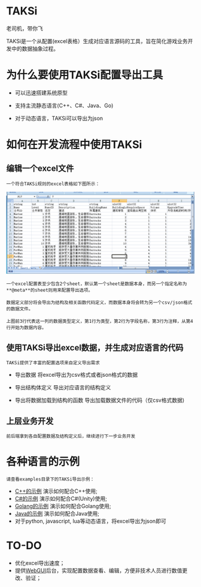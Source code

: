 # TAKSi

老司机，带你飞

TAKSi是一个从配置(excel表格）生成对应语言源码的工具，旨在简化游戏业务开发中的数据抽象过程。


# 为什么要使用TAKSi配置导出工具


* 可以迅速搭建系统原型

* 支持主流静态语言(C++、C#、Java、Go)

* 对于动态语言，TAKSi可以导出为json


# 如何在开发流程中使用TAKSi

## 编辑一个excel文件

    一个符合TAKSi规则的excel表格如下图所示：

![example](doc/img1.png)

    一个excel配置表至少包含2个sheet，默认第一个sheet是数据本身，而另一个指定名称为**@meta**的sheet则用来配置导出选项。

    数据定义部分将会导出为结构及相关函数代码定义，而数据本身将会转为另一个csv/json格式的数据文件。

    上图前3行代表这一列的数据类型定义，第1行为类型，第2行为字段名称，第3行为注释，从第4行开始为数据内容。


## 使用TAKSi导出excel数据，并生成对应语言的代码
    
    TAKSi提供了丰富的配置选项来自定义导出需求
    
    
* 导出数据
    将excel导出为csv格式或者json格式的数据

* 导出结构体定义
    导出对应语言的结构定义

* 导出将数据加载到结构的函数
    导出加载数据文件的代码（仅csv格式数据)
    
## 上层业务开发

    前后端拿到各自配置数据及结构定义后，继续进行下一步业务开发

# 各种语言的示例

    请查看examples目录下的TAKSi导出示例：

* [C++的示例](examples/Cpp) 演示如何配合C++使用;
* [C#的示例](examples/CSharp) 演示如何配合C#(Unity)使用;
* [Golang的示例](examples/Go) 演示如何配合Golang使用;
* [Java的示例](examples/Java) 演示如何配合Java使用;
* 对于python, javascript, lua等动态语言，将excel导出为json即可


# TO-DO

* 优化excel导出速度；
* 提供[WebGUI](https://adminlte.io/preview)后台，实现配置数据查看、编辑，方便非技术人员进行数值更改、验证；
